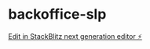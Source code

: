 # backoffice-slp

[Edit in StackBlitz next generation editor ⚡️](https://stackblitz.com/~/github.com/eddsaura/backoffice-slp)